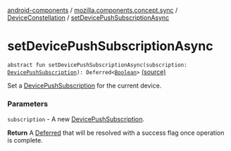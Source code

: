 [android-components](../../index.md) / [mozilla.components.concept.sync](../index.md) / [DeviceConstellation](index.md) / [setDevicePushSubscriptionAsync](./set-device-push-subscription-async.md)

# setDevicePushSubscriptionAsync

`abstract fun setDevicePushSubscriptionAsync(subscription: `[`DevicePushSubscription`](../-device-push-subscription/index.md)`): Deferred<`[`Boolean`](https://kotlinlang.org/api/latest/jvm/stdlib/kotlin/-boolean/index.html)`>` [(source)](https://github.com/mozilla-mobile/android-components/blob/master/components/concept/sync/src/main/java/mozilla/components/concept/sync/Devices.kt#L78)

Set a [DevicePushSubscription](../-device-push-subscription/index.md) for the current device.

### Parameters

`subscription` - A new [DevicePushSubscription](../-device-push-subscription/index.md).

**Return**
A [Deferred](#) that will be resolved with a success flag once operation is complete.

